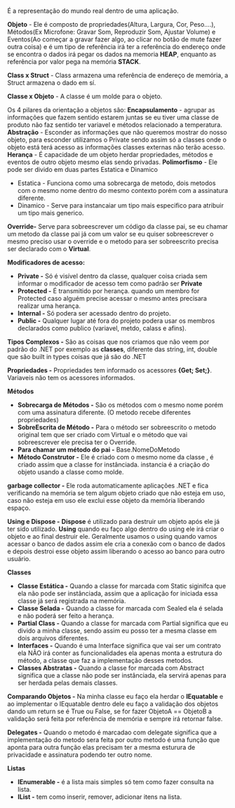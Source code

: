 É a representação do mundo real dentro de uma aplicação.

**Objeto** - Ele é composto de propriedades(Altura, Largura, Cor, Peso….), Métodos(Ex Microfone: Gravar Som, Reproduzir Som, Ajustar Volume) e Eventos(Ao começar a gravar fazer algo, ao clicar no botão de mute fazer outra coisa) e é um tipo de referência irá ter a referência do endereço onde se encontra o dados irá pegar os dados na memoria **HEAP**, enquanto as referência por valor pega na memória **STACK**.

**Class x Struct** - Class armazena uma referência de endereço de memória, a Struct armazena o dado em sí.

**Classe x Objeto** - A classe é um molde para o objeto.

Os 4 pilares da orientação a objetos são:
**Encapsulamento** - agrupar as informações que fazem sentido estarem juntas se eu tiver uma classe de produto não faz sentido ter variavel e métodos relacionado a temperatura.
**Abstração** - Esconder as informações que não queremos mostrar do nosso objeto, para esconder utilizamos o Private sendo assim só a classes onde o objeto está terá acesso as informações classes externas não terão acesso.
**Herança** - É capacidade de um objeto herdar propriedades, métodos e eventos de outro objeto mesmo elas sendo privadas.
**Polimorfismo** - Ele pode ser divido em duas partes Estatica e Dinamico
- Estatica - Funciona como uma sobrecarga de metodo, dois metodos com o mesmo nome dentro do mesmo contexto porém com a assinatura diferente.
- Dinamico - Serve para instancaiar um tipo mais especifico para atribuir um tipo mais generico.

**Override-** Serve para sobreescrever um código da classe pai, se eu chamar um metodo da classe pai já com um valor se eu quiser sobreescrever o mesmo preciso usar o override e o metodo para ser sobreescrito precisa ser declarado com o **Virtual**.

**Modificadores de acesso:**
- **Private -** Só é visível dentro da classe, qualquer coisa criada sem informar o modificador de acesso tem como padrão ser **Private**
- **Protected -** É transmitido por herança. quando um membro for Protected caso alguém precise acessar o mesmo antes precisara realizar uma herança.
- **Internal -** Só podera ser acessado dentro do projeto.
- **Public -** Qualquer lugar até fora do projeto podera usar os membros declarados como publico (variavel, metdo, calass e afins).

**Tipos Complexos -** São as coisas que nos criamos que não veem por padrão do .NET por exemplo as **classes**, diferente das string, int, double que são built in types coisas que já são do .NET

**Propriedades -**  Propriedades tem informado os acessores **{Get; Set;}**. Variaveis não tem os acessores informados.

**Métodos**
- **Sobrecarga de Métodos -** São os métodos com o mesmo nome porém com uma assinatura diferente. (O metodo recebe diferentes propriedades)
- **SobreEscrita de Método -** Para o método ser sobreescrito o metodo original tem que ser criado com Virtual e o método que vai sobreescrever ele precisa ter o Override.
- **Para chamar um método do pai -** Base.NomeDoMetodo
- **Método Construtor -** Ele é criado com o mesmo nome da classe , é criado assim que a classe for instânciada. instancia é a criação do objeto usando a classe como molde.

**garbage collector -** Ele roda automaticamente aplicações .NET e fica verificando na memória se tem algum objeto criado que não esteja em uso, caso não esteja em uso ele exclui esse objeto da memória liberando espaço.

**Using e Dispose -** **Dispose** é utilizado para destruir um objeto após ele já ter sido utilizado. **Using** quando eu faço algo dentro do using ele irá criar o objeto e ao final destruir ele. Geralmente usamos o using quando vamos acessar o banco de dados assim ele cria a conexão com o banco de dados e depois destroi esse objeto assim liberando o acesso ao banco para outro usuário.

**Classes**
- **Classe Estática -** Quando a classe for marcada com Static siginifca que ela não pode ser instânciada, assim que a aplicação for iniciada essa classe já será registrada na memória.
- **Classe Selada -** Quando a classe for marcada com Sealed ela é selada e não poderá ser feito a herança.
- **Partial Class -** Quando a classe for marcada com Partial significa que eu divido a minha classe, sendo assim eu posso ter a mesma classe em dois arquivos diferentes.
- **Interfaces -** Quando é uma Interface significa que vai ser um contrato ela NÃO irá conter as funcionalidades ela apenas monta a estrutura do método, a classe que faz a implementação desses metodos.
- **Classes Abstratas -** Quando a classe for marcada com Abstract significa que a classe não pode ser instânciada, ela servirá apenas para ser herdada pelas demais classes.

**Comparando Objetos -** Na minha classe eu faço ela herdar o **IEquatable<Classe>** e ao implementar o IEquatable dentro dele eu faço a validação dos objetos dando um return se é True ou False, se for fazer ObjetoA == ObjetoB a validação será feita por referência de memória e sempre irá retornar false.

**Delegates -** Quando o metodo é marcadao com delegate significa que a implementação do metodo sera feita por outro metodo é uma função que aponta para outra função elas precisam ter a mesma esturura de privacidade e assinatura podendo ter outro nome.

**Listas**
- **IEnumerable -** é a lista mais simples só tem como fazer consulta na lista.
- **IList -** tem como inserir, remover, adicionar itens na lista.